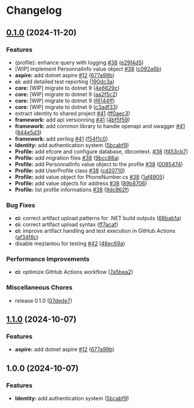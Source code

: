 # Changelog

## [0.1.0](https://github.com/osscameroon/Place/compare/v1.1.0...v0.1.0) (2024-11-20)


### Features

* (profile): enhance query with logging [#38](https://github.com/osscameroon/Place/issues/38) ([e29f4d5](https://github.com/osscameroon/Place/commit/e29f4d571f298167800d6caf9acad87cdc7d7868))
* [WIP] implement PersonnalInfo value object [#38](https://github.com/osscameroon/Place/issues/38) ([c092a6b](https://github.com/osscameroon/Place/commit/c092a6be6281fc7ce521d87d271cb38f43ed7366))
* **aspire:** add dotnet aspire [#12](https://github.com/osscameroon/Place/issues/12) ([677a99b](https://github.com/osscameroon/Place/commit/677a99be0ae5a9aba39e1790f3e27c18b3414bce))
* **ci:** add detailed test reporting ([190dc3a](https://github.com/osscameroon/Place/commit/190dc3abde23c8f2105b23ec29ceeccab299469c))
* **core:** [WIP] migrate to dotnet 9 ([4e6629c](https://github.com/osscameroon/Place/commit/4e6629c96a26b9a306d1146ccc925e11008c7efa))
* **core:** [WIP] migrate to dotnet 9 ([aa2f5c2](https://github.com/osscameroon/Place/commit/aa2f5c28b7bd41bea875677e102cb37aea22e2d7))
* **core:** [WIP] migrate to dotnet 9 ([f6144ff](https://github.com/osscameroon/Place/commit/f6144ffad2ad6d211c96a5182bd822436484d733))
* **core:** [WIP] migrate to dotnet 9 ([c3adf33](https://github.com/osscameroon/Place/commit/c3adf33d7a11f34a4db1995130250536e0df51ad))
* extract identity to shared project [#41](https://github.com/osscameroon/Place/issues/41) ([ff0aec3](https://github.com/osscameroon/Place/commit/ff0aec3850857dea8dd1c67552cdd1f366f918c6))
* **framework:** add api versionning [#41](https://github.com/osscameroon/Place/issues/41) ([4bf5f59](https://github.com/osscameroon/Place/commit/4bf5f593ce27d86b9a83c98230ab8ebd4405c1f1))
* **framework:** add common library to handle openapi and swagger [#41](https://github.com/osscameroon/Place/issues/41) ([844e5d3](https://github.com/osscameroon/Place/commit/844e5d33d772e4365a4bdc50ddb620b3866cd766))
* **framework:** add serilog [#41](https://github.com/osscameroon/Place/issues/41) ([f54f1c0](https://github.com/osscameroon/Place/commit/f54f1c0de2dd3445ba16b2e2fd769e97628e1357))
* **Identity:** add authentication system ([5bcabf9](https://github.com/osscameroon/Place/commit/5bcabf95900dc81550f66ab4e0201922033f5062))
* **Profile:** add efcore and configure database, dbcontext. [#38](https://github.com/osscameroon/Place/issues/38) ([f453cb7](https://github.com/osscameroon/Place/commit/f453cb717b3fb311d5817c3cd8325cbe512e1b18))
* **Profile:** add migration files [#38](https://github.com/osscameroon/Place/issues/38) ([9bcc88a](https://github.com/osscameroon/Place/commit/9bcc88a0d919c2c3500bd9f02de7ba03544c5b00))
* **Profile:** add PersonnalInfo value object to the profile [#38](https://github.com/osscameroon/Place/issues/38) ([0085474](https://github.com/osscameroon/Place/commit/0085474a4768b6ac6e350f542fbfac2f111b8a58))
* **Profile:** add UserProfile class [#38](https://github.com/osscameroon/Place/issues/38) ([cd20710](https://github.com/osscameroon/Place/commit/cd2071044aff81c52568522f3c54d0d8cd53852a))
* **Profile:** add value object for PhoneNumber.cs [#38](https://github.com/osscameroon/Place/issues/38) ([1af4905](https://github.com/osscameroon/Place/commit/1af4905adff8cb3ede5e66de3a40961ebf2af04a))
* **Profile:** add value objects for address [#38](https://github.com/osscameroon/Place/issues/38) ([89b8706](https://github.com/osscameroon/Place/commit/89b8706e728f42cbe088a1cccdaf8fb9466d0bb8))
* **Profile:** list profile informations [#38](https://github.com/osscameroon/Place/issues/38) ([9dc862f](https://github.com/osscameroon/Place/commit/9dc862f4614dd96ddec4546296f114ab1f6ee696))


### Bug Fixes

* **ci:** correct artifact upload patterns for .NET build outputs ([68bab1a](https://github.com/osscameroon/Place/commit/68bab1a931ba813f89981f0b8201f8b8fd5c0c3e))
* **ci:** correct artifact upload syntax ([ff7acaf](https://github.com/osscameroon/Place/commit/ff7acaf348ead8aa86eaf75ceb53a5c179382a1e))
* **ci:** improve artifact handling and test execution in GitHub Actions ([af34f8c](https://github.com/osscameroon/Place/commit/af34f8c462edbe3ac8728bd29100cf37a931945c))
* disable meziantou for testing [#42](https://github.com/osscameroon/Place/issues/42) ([48ec69a](https://github.com/osscameroon/Place/commit/48ec69a4a1de4c1e5561984cc27f766d51f3c491))


### Performance Improvements

* **ci:** optimize GitHub Actions workflow ([7a5bea2](https://github.com/osscameroon/Place/commit/7a5bea2561c99c69bc6269c0885e643922836655))


### Miscellaneous Chores

* release 0.1.0 ([07dede7](https://github.com/osscameroon/Place/commit/07dede711a0e397181d9fb024e8be357ce5bd342))

## [1.1.0](https://github.com/osscameroon/place-api/compare/v1.0.0...v1.1.0) (2024-10-07)


### Features

* **aspire:** add dotnet aspire [#12](https://github.com/osscameroon/place-api/issues/12) ([677a99b](https://github.com/osscameroon/place-api/commit/677a99be0ae5a9aba39e1790f3e27c18b3414bce))

## 1.0.0 (2024-10-07)


### Features

* **Identity:** add authentication system ([5bcabf9](https://github.com/osscameroon/place-api/commit/5bcabf95900dc81550f66ab4e0201922033f5062))
